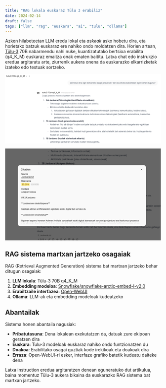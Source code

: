 ```yaml
---
title: "RAG lokala euskaraz Tülu 3 erabiliz"
date: 2024-02-14
draft: false
tags: ["llm", "rag", "euskara", "ai", "tulu", "ollama"]
---
```


Azken hilabeteetan LLM eredu lokal eta *askeak* asko hobetu dira, eta horietako batzuk euskaraz ere nahiko ondo moldatzen dira. Horien artean, [Tülu-3](https://allenai.org/blog/tulu-3-technical) 70B nabarmendu nahi nuke, kuantizatutako bertsioa erabilita (q4_K_M) euskaraz emaitza onak ematen baititu. Latxa chat edo instrukzio eredua argitaratu arte, ziurrenik aukera onena da euskarazko elkarrizketak izateko edo testuak sortzeko.

![Open-WebUI bidezko elkarrizketa, Tulu3 ereduarekin](/images/openwebui_chat.png)

![Galderari erantzuteko, RAG bidez erabilitako kanpo baliabideak](/images/openwebui_citation.png)


## RAG sistema martxan jartzeko osagaiak

RAG (Retrieval Augmented Generation) sistema bat martxan jartzeko behar ditugun osagaiak:

1. **LLM lokala**: Tülu-3 70B q4_K_M
2. **Embedding modeloa**: [Snowflake/snowflake-arctic-embed-l-v2.0](https://huggingface.co/Snowflake/snowflake-arctic-embed-l-v2.0)
3. **Erabiltzaile interfazea**: [Open-WebUI](https://github.com/open-webui/open-webui)
4. **Ollama**: LLM-ak eta embedding modeloak kudeatzeko

## Abantailak

Sistema honen abantaila nagusiak:

- **Pribatutasuna**: Dena lokalean exekutatzen da, datuak zure ekipoan geratzen dira
- **Euskara**: Tulu-3 modeloak euskaraz nahiko ondo funtzionatzen du
- **Doakoa**: Erabilitako osagai guztiak kode irekikoak eta doakoak dira
- **Erraza**: Open-WebUI-ri esker, interfaze grafiko batetik kudeatu daiteke dena

Latxa instruction eredua argitaratzen denean eguneratuko dut artikulua, baina momentuz Tülu-3 aukera bikaina da euskarazko RAG sistema bat martxan jartzeko.